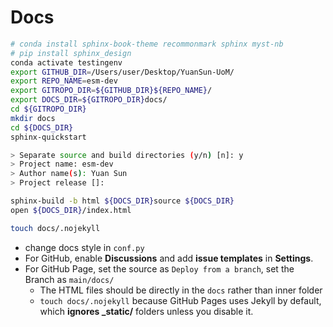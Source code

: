 # Docs

```bash
# conda install sphinx-book-theme recommonmark sphinx myst-nb
# pip install sphinx_design
conda activate testingenv
export GITHUB_DIR=/Users/user/Desktop/YuanSun-UoM/
export REPO_NAME=esm-dev
export GITROPO_DIR=${GITHUB_DIR}${REPO_NAME}/
export DOCS_DIR=${GITROPO_DIR}docs/
cd ${GITROPO_DIR}
mkdir docs
cd ${DOCS_DIR}
sphinx-quickstart

> Separate source and build directories (y/n) [n]: y
> Project name: esm-dev
> Author name(s): Yuan Sun
> Project release []:

sphinx-build -b html ${DOCS_DIR}source ${DOCS_DIR}
open ${DOCS_DIR}/index.html

touch docs/.nojekyll
```

- change docs style in `conf.py`
- For GitHub, enable **Discussions** and add **issue templates** in **Settings**.
- For GitHub Page, set the source as `Deploy from a branch`, set the Branch as `main/docs/`
  - The HTML files should be directly in the `docs` rather than inner folder
  - `touch docs/.nojekyll` because GitHub Pages uses Jekyll by default, which **ignores _static/** folders unless you disable it.